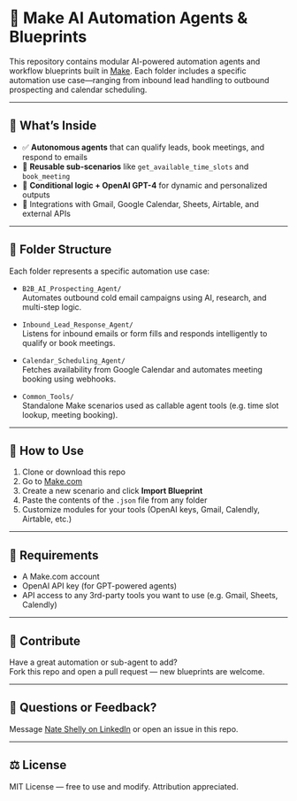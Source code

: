 # 🤖 Make AI Automation Agents & Blueprints

This repository contains modular AI-powered automation agents and workflow blueprints built in [Make](https://www.make.com). Each folder includes a specific automation use case—ranging from inbound lead handling to outbound prospecting and calendar scheduling.

---

## 🧠 What’s Inside

- ✅ **Autonomous agents** that can qualify leads, book meetings, and respond to emails
- 🔁 **Reusable sub-scenarios** like `get_available_time_slots` and `book_meeting`
- 🧩 **Conditional logic + OpenAI GPT-4** for dynamic and personalized outputs
- 🔗 Integrations with Gmail, Google Calendar, Sheets, Airtable, and external APIs

---

## 📂 Folder Structure

Each folder represents a specific automation use case:

- `B2B_AI_Prospecting_Agent/`  
  Automates outbound cold email campaigns using AI, research, and multi-step logic.

- `Inbound_Lead_Response_Agent/`  
  Listens for inbound emails or form fills and responds intelligently to qualify or book meetings.

- `Calendar_Scheduling_Agent/`  
  Fetches availability from Google Calendar and automates meeting booking using webhooks.

- `Common_Tools/`  
  Standalone Make scenarios used as callable agent tools (e.g. time slot lookup, meeting booking).

---

## 🚀 How to Use

1. Clone or download this repo
2. Go to [Make.com](https://www.make.com)
3. Create a new scenario and click **Import Blueprint**
4. Paste the contents of the `.json` file from any folder
5. Customize modules for your tools (OpenAI keys, Gmail, Calendly, Airtable, etc.)

---

## 🧩 Requirements

- A Make.com account
- OpenAI API key (for GPT-powered agents)
- API access to any 3rd-party tools you want to use (e.g. Gmail, Sheets, Calendly)

---

## 📣 Contribute

Have a great automation or sub-agent to add?  
Fork this repo and open a pull request — new blueprints are welcome.

---

## 💬 Questions or Feedback?

Message [Nate Shelly on LinkedIn](https://www.linkedin.com/in/nate-shelly/) or open an issue in this repo.

---

## ⚖️ License

MIT License — free to use and modify. Attribution appreciated.
